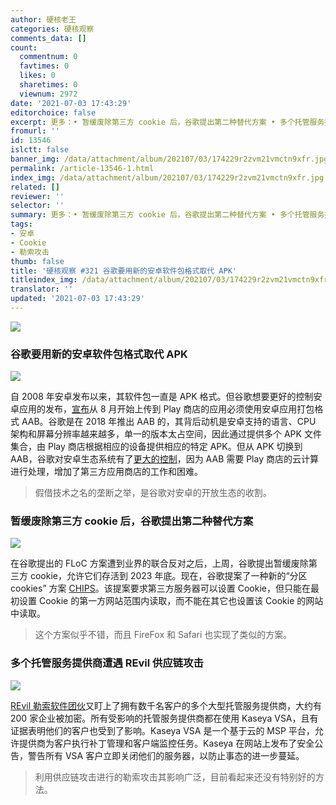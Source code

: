 ```yaml
---
author: 硬核老王
categories: 硬核观察
comments_data: []
count:
  commentnum: 0
  favtimes: 0
  likes: 0
  sharetimes: 0
  viewnum: 2972
date: '2021-07-03 17:43:29'
editorchoice: false
excerpt: 更多：• 暂缓废除第三方 cookie 后，谷歌提出第二种替代方案 • 多个托管服务提供商遭遇 REvil 供应链攻击
fromurl: ''
id: 13546
islctt: false
banner_img: /data/attachment/album/202107/03/174229r2zvm21vmctn9xfr.jpg
permalink: /article-13546-1.html
index_img: /data/attachment/album/202107/03/174229r2zvm21vmctn9xfr.jpg
related: []
reviewer: ''
selector: ''
summary: 更多：• 暂缓废除第三方 cookie 后，谷歌提出第二种替代方案 • 多个托管服务提供商遭遇 REvil 供应链攻击
tags:
- 安卓
- Cookie
- 勒索攻击
thumb: false
title: '硬核观察 #321 谷歌要用新的安卓软件包格式取代 APK'
titleindex_img: /data/attachment/album/202107/03/174229r2zvm21vmctn9xfr.jpg
translator: ''
updated: '2021-07-03 17:43:29'
---
```


![](/data/attachment/album/202107/03/174229r2zvm21vmctn9xfr.jpg)


### 谷歌要用新的安卓软件包格式取代 APK


![](/data/attachment/album/202107/03/174240c3li53i1zkxe3eee.jpg)


自 2008 年安卓发布以来，其软件包一直是 APK 格式。但谷歌想要更好的控制安卓应用的发布，[宣布](https://android-developers.googleblog.com/2021/06/the-future-of-android-app-bundles-is.html)从 8 月开始上传到 Play 商店的应用必须使用安卓应用打包格式 AAB。谷歌是在 2018 年推出 AAB 的，其背后动机是安卓支持的语言、CPU 架构和屏幕分辨率越来越多，单一的版本太占空间，因此通过提供多个 APK 文件集合，由 Play 商店根据相应的设备提供相应的特定 APK。但从 APK 切换到 AAB，谷歌对安卓生态系统有了[更大的控制](https://arstechnica.com/gadgets/2021/07/google-play-dumps-apks-for-the-more-google-controlled-android-app-bundle/)，因为 AAB 需要 Play 商店的云计算进行处理，增加了第三方应用商店的工作和困难。



> 
> 假借技术之名的垄断之举，是谷歌对安卓的开放生态的收割。
> 
> 
> 


### 暂缓废除第三方 cookie 后，谷歌提出第二种替代方案


![](/data/attachment/album/202107/03/174256vb6zhnqbbeh6ihz9.jpg)


在谷歌提出的 FLoC 方案遭到业界的联合反对之后，上周，谷歌提出暂缓废除第三方 cookie，允许它们存活到 2023 年底。现在，谷歌提案了一种新的“分区 cookies” 方案 [CHIPS](https://github.com/WICG/CHIPS)。该提案要求第三方服务器可以设置 Cookie，但只能在最初设置 Cookie 的第一方网站范围内读取，而不能在其它也设置该 Cookie 的网站中读取。



> 
> 这个方案似乎不错，而且 FireFox 和 Safari 也实现了类似的方案。
> 
> 
> 


### 多个托管服务提供商遭遇 REvil 供应链攻击


![](/data/attachment/album/202107/03/174313uhzbmgquggbgghvw.jpg)


[REvil 勒索软件团伙](https://www.bleepingcomputer.com/news/security/revil-ransomware-hits-200-companies-in-msp-supply-chain-attack/)又盯上了拥有数千名客户的多个大型托管服务提供商，大约有 200 家企业被加密。所有受影响的托管服务提供商都在使用 Kaseya VSA，且有证据表明他们的客户也受到了影响。Kaseya VSA 是一个基于云的 MSP 平台，允许提供商为客户执行补丁管理和客户端监控任务。Kaseya 在网站上发布了安全公告，警告所有 VSA 客户立即关闭他们的服务器，以防止事态的进一步蔓延。



> 
> 利用供应链攻击进行的勒索攻击其影响广泛，目前看起来还没有特别好的方法。
> 
> 
>
